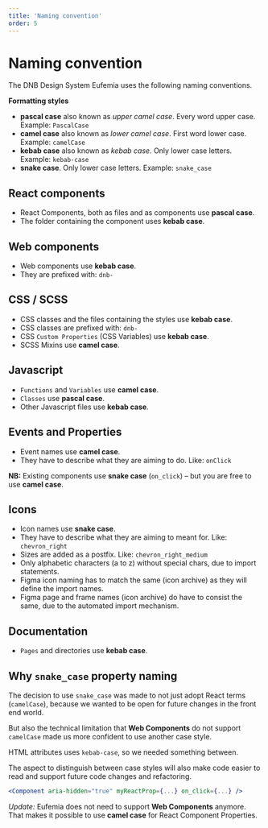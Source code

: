```yaml
---
title: 'Naming convention'
order: 5
---
```


# Naming convention

The DNB Design System Eufemia uses the following naming conventions.

**Formatting styles**

- **pascal case** also known as _upper camel case_. Every word upper case. Example: `PascalCase`
- **camel case** also known as _lower camel case_. First word lower case. Example: `camelCase`
- **kebab case** also known as _kebab case_. Only lower case letters. Example: `kebab-case`
- **snake case**. Only lower case letters. Example: `snake_case`

## React components

- React Components, both as files and as components use **pascal case**.
- The folder containing the component uses **kebab case**.

## Web components

- Web components use **kebab case**.
- They are prefixed with: `dnb-`

## CSS / SCSS

- CSS classes and the files containing the styles use **kebab case**.
- CSS classes are prefixed with: `dnb-`
- CSS `Custom Properties` (CSS Variables) use **kebab case**.
- SCSS Mixins use **camel case**.

## Javascript

- `Functions` and `Variables` use **camel case**.
- `Classes` use **pascal case**.
- Other Javascript files use **kebab case**.

## Events and Properties

- Event names use **camel case**.
- They have to describe what they are aiming to do. Like: `onClick`

**NB:** Existing components use **snake case** (`on_click`) – but you are free to use **camel case**.

## Icons

- Icon names use **snake case**.
- They have to describe what they are aiming to meant for. Like: `chevron_right`
- Sizes are added as a postfix. Like: `chevron_right_medium`
- Only alphabetic characters (a to z) without special chars, due to import statements.
- Figma icon naming has to match the same (icon archive) as they will define the import names.
- Figma page and frame names (icon archive) do have to consist the same, due to the automated import mechanism.

## Documentation

- `Pages` and directories use **kebab case**.

## Why `snake_case` property naming

The decision to use `snake_case` was made to not just adopt React terms (`camelCase`), because we wanted to be open for future changes in the front end world.

But also the technical limitation that **Web Components** do not support `camelCase` made us more confident to use another case style.

HTML attributes uses `kebab-case`, so we needed something between.

The aspect to distinguish between case styles will also make code easier to read and support future code changes and refactoring.

```jsx
<Component aria-hidden="true" myReactProp={...} on_click={...} />
```

_Update:_ Eufemia does not need to support **Web Components** anymore. That makes it possible to use **camel case** for React Component Properties.
